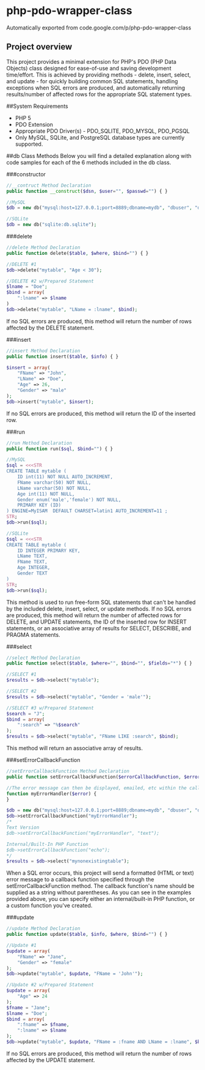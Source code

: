 # php-pdo-wrapper-class
Automatically exported from code.google.com/p/php-pdo-wrapper-class

## Project overview
This project provides a minimal extension for PHP's PDO (PHP Data Objects) class designed for ease-of-use and saving development time/effort. This is achieved by providing methods - delete, insert, select, and update - for quickly building common SQL statements, handling exceptions when SQL errors are produced, and automatically returning results/number of affected rows for the appropriate SQL statement types.

##System Requirements
* PHP 5
* PDO Extension
* Appropriate PDO Driver(s) - PDO_SQLITE, PDO_MYSQL, PDO_PGSQL
* Only MySQL, SQLite, and PostgreSQL database types are currently supported.

##db Class Methods
Below you will find a detailed explanation along with code samples for each of the 6 methods included in the db class.

###constructor
```php
//__contruct Method Declaration
public function __construct($dsn, $user="", $passwd="") { }

//MySQL
$db = new db("mysql:host=127.0.0.1;port=8889;dbname=mydb", "dbuser", "dbpasswd");

//SQLite
$db = new db("sqlite:db.sqlite");
```

###delete
```php
//delete Method Declaration
public function delete($table, $where, $bind="") { }

//DELETE #1
$db->delete("mytable", "Age < 30");

//DELETE #2 w/Prepared Statement
$lname = "Doe";
$bind = array(
    ":lname" => $lname
)
$db->delete("mytable", "LName = :lname", $bind);
```
If no SQL errors are produced, this method will return the number of rows affected by the DELETE statement.

###insert
```php
//insert Method Declaration
public function insert($table, $info) { }

$insert = array(
    "FName" => "John",
    "LName" => "Doe",
    "Age" => 26,
    "Gender" => "male"
);
$db->insert("mytable", $insert);
```
If no SQL errors are produced, this method will return the ID of the inserted row.

###run
```php
//run Method Declaration
public function run($sql, $bind="") { }

//MySQL
$sql = <<<STR
CREATE TABLE mytable (
    ID int(11) NOT NULL AUTO_INCREMENT,
    FName varchar(50) NOT NULL,
    LName varchar(50) NOT NULL,
    Age int(11) NOT NULL,
    Gender enum('male','female') NOT NULL,
    PRIMARY KEY (ID)
) ENGINE=MyISAM  DEFAULT CHARSET=latin1 AUTO_INCREMENT=11 ;
STR;
$db->run($sql);

//SQLite
$sql = <<<STR
CREATE TABLE mytable (
    ID INTEGER PRIMARY KEY,
    LName TEXT,
    FName TEXT,
    Age INTEGER,
    Gender TEXT
)
STR;
$db->run($sql);
```
This method is used to run free-form SQL statements that can't be handled by the included delete, insert, select, or update methods. If no SQL errors are produced, this method will return the number of affected rows for DELETE, and UPDATE statements, the ID of the inserted row for INSERT statements, or an associative array of results for SELECT, DESCRIBE, and PRAGMA statements.

###select
```php
//select Method Declaration
public function select($table, $where="", $bind="", $fields="*") { }

//SELECT #1
$results = $db->select("mytable");

//SELECT #2
$results = $db->select("mytable", "Gender = 'male'");

//SELECT #3 w/Prepared Statement
$search = "J";
$bind = array(
    ":search" => "%$search"
);
$results = $db->select("mytable", "FName LIKE :search", $bind);
```
This method will return an associative array of results.

###setErrorCallbackFunction
```php
//setErrorCallbackFunction Method Declaration
public function setErrorCallbackFunction($errorCallbackFunction, $errorMsgFormat="html") { }

//The error message can then be displayed, emailed, etc within the callback function.
function myErrorHandler($error) {
}

$db = new db("mysql:host=127.0.0.1;port=8889;dbname=mydb", "dbuser", "dbpasswd");
$db->setErrorCallbackFunction("myErrorHandler");
/*
Text Version
$db->setErrorCallbackFunction("myErrorHandler", "text");

Internal/Built-In PHP Function
$db->setErrorCallbackFunction("echo");
*/
$results = $db->select("mynonexistingtable");
```
When a SQL error occurs, this project will send a formatted (HTML or text) error message to a callback function specified through the setErrorCallbackFunction method. The callback function's name should be supplied as a string without parentheses. As you can see in the examples provided above, you can specify either an internal/built-in PHP function, or a custom function you've created.

###update
```php
//update Method Declaration
public function update($table, $info, $where, $bind="") { }

//Update #1
$update = array(
    "FName" => "Jane",
    "Gender" => "female"
);
$db->update("mytable", $update, "FName = 'John'");

//Update #2 w/Prepared Statement
$update = array(
    "Age" => 24
);
$fname = "Jane";
$lname = "Doe";
$bind = array(
    ":fname" => $fname,
    ":lname" => $lname
);
$db->update("mytable", $update, "FName = :fname AND LName = :lname", $bind);
```
If no SQL errors are produced, this method will return the number of rows affected by the UPDATE statement.
